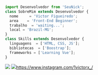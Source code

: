 ```js
import Desenvolvedor from 'SeuNick';
class SobreMim extends Desenvolvedor {
  nome     = 'Victor Figueiredo';
  area    = 'Front-End Beginner';
  trabalho  = 'waiting...';
  local = 'Brazil-MG';
}
class Skills extends Desenvolvedor {
  linguagens  = ['HTML, CSS, JS'];
  bibliotecas  = ['Boostrap'];
  frameworks = ['Learning Vue'];
}
```

<p align="left">
  <a href="#" alt="Gmail">
  <img src="https://img.shields.io/badge/-Gmail-FF0000?style=flat-square&labelColor=FF0000&logo=gmail&logoColor=white&link=jvgamer703@gmail.com" /></a>

  

 

  

  <a href="#" alt="Instagram">
  <img src="https://img.shields.io/badge/-Instagram-DF0174?style=flat-square&labelColor=DF0174&logo=instagram&logoColor=white&link=">https://www.instagram.com/1victorx_/</a>
</p> 
